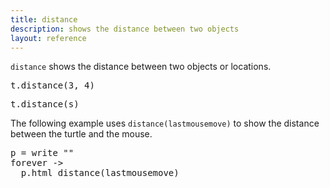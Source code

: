 ```yaml
---
title: distance
description: shows the distance between two objects
layout: reference
---
```


`distance` shows the distance between two objects or locations. 

<pre class="jumbo">
t.distance(<span data-dfnup="distance to coordinates (3, 4)">3, 4</span>)
</pre>

<pre class="jumbo">
t.distance(<span data-dfnup="distance to object s">s</span>)
</pre>

The following example uses `distance(lastmousemove)` to show the distance between the turtle and the mouse. 

<pre class="examp">
p = write ""
forever ->
  p.html distance(lastmousemove)
</pre>

<script type="figure">
p = write ""
forever ->
  p.html distance(lastmousemove)
</script>
